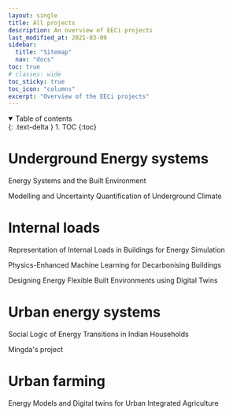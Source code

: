 ```yaml
---
layout: single
title: All projects
description: An overview of EECi projects
last_modified_at: 2021-03-09
sidebar:
  title: "Sitemap"
  nav: "docs"
toc: true
# classes: wide
toc_sticky: true
toc_icon: "columns"
excerpt: "Overview of the EECi projects"
---
```


<details open markdown="block">
  <summary>
    Table of contents
  </summary>
  {: .text-delta }
1. TOC
{:toc}
</details>

# Underground Energy systems

Energy Systems and the Built Environment

Modelling and Uncertainty Quantification of Underground Climate


# Internal loads

Representation of Internal Loads in Buildings for Energy Simulation

Physics-Enhanced Machine Learning for Decarbonising Buildings

Designing Energy Flexible Built Environments using Digital Twins


# Urban energy systems

Social Logic of Energy Transitions in Indian Households

Mingda's project

# Urban farming

Energy Models and Digital twins for Urban Integrated Agriculture
